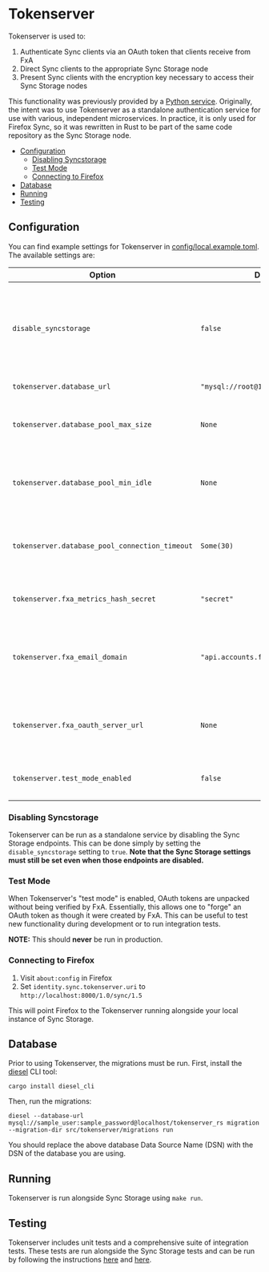 # Tokenserver

Tokenserver is used to:
1. Authenticate Sync clients via an OAuth token that clients receive from FxA
1. Direct Sync clients to the appropriate Sync Storage node
1. Present Sync clients with the encryption key necessary to access their Sync Storage nodes

This functionality was previously provided by a [Python service](https://github.com/mozilla-services/tokenserver/). Originally, the intent was to use Tokenserver as a standalone authentication service for use with various, independent microservices. In practice, it is only used for Firefox Sync, so it was rewritten in Rust to be part of the same code repository as the Sync Storage node.


<!-- START doctoc generated TOC please keep comment here to allow auto update -->
<!-- DON'T EDIT THIS SECTION, INSTEAD RE-RUN doctoc TO UPDATE -->


- [Configuration](#configuration)
  - [Disabling Syncstorage](#disabling-syncstorage)
  - [Test Mode](#test-mode)
  - [Connecting to Firefox](#connecting-to-firefox)
- [Database](#database)
- [Running](#running)
- [Testing](#testing)

<!-- END doctoc generated TOC please keep comment here to allow auto update -->

## Configuration

You can find example settings for Tokenserver in [config/local.example.toml](../../config/local.example.toml). The available settings are:

| Option | Default value | Description |
| --- | --- | --- |
| `disable_syncstorage` | `false` | whether to disable the Sync Storage endpoints (see [Disabling Syncstorage](#disabling-syncstorage) for more information) |
| `tokenserver.database_url` | `"mysql://root@127.0.0.1/tokenserver_rs"` | database DSN |
| `tokenserver.database_pool_max_size` | `None` | the maximum number of connections in the database pool |
| `tokenserver.database_pool_min_idle` | `None` | the minimum number of idle database connections to maintain at all times |
| `tokenserver.database_pool_connection_timeout` | `Some(30)` | the timeout (in seconds) when waiting for an available connection |
| `tokenserver.fxa_metrics_hash_secret` | `"secret"` | the secret used to hash users' FxA UIDs |
| `tokenserver.fxa_email_domain` | `"api.accounts.firefox.com"` | the email domain used to contruct the FxA email address from the user's FxA UID |
| `tokenserver.fxa_oauth_server_url` | `None` | the URL of the FxA OAuth server to be used to verify user's OAuth tokens |
| `tokenserver.test_mode_enabled` | `false` | whether to enable Tokenserver's [test mode](#test-mode) |

### Disabling Syncstorage

Tokenserver can be run as a standalone service by disabling the Sync Storage endpoints. This can be done simply by setting the `disable_syncstorage` setting to `true`. **Note that the Sync Storage settings must still be set even when those endpoints are disabled.**

### Test Mode

When Tokenserver's "test mode" is enabled, OAuth tokens are unpacked without being verified by FxA. Essentially, this allows one to "forge" an OAuth token as though it were created by FxA. This can be useful to test new functionality during development or to run integration tests.

**NOTE:** This should **never** be run in production.

### Connecting to Firefox

1. Visit `about:config` in Firefox
1. Set `identity.sync.tokenserver.uri` to `http://localhost:8000/1.0/sync/1.5`

This will point Firefox to the Tokenserver running alongside your local instance of Sync Storage.

## Database

Prior to using Tokenserver, the migrations must be run. First, install the [diesel](https://diesel.rs/guides/getting-started) CLI tool:
```
cargo install diesel_cli
```
Then, run the migrations:
```
diesel --database-url mysql://sample_user:sample_password@localhost/tokenserver_rs migration --migration-dir src/tokenserver/migrations run
```
You should replace the above database Data Source Name (DSN) with the DSN of the database you are using.

## Running

Tokenserver is run alongside Sync Storage using `make run`.

## Testing
Tokenserver includes unit tests and a comprehensive suite of integration tests. These tests are run alongside the Sync Storage tests and can be run by following the instructions [here](../../README.md#unit-tests) and [here](../../README.md#end-to-end-tests).
